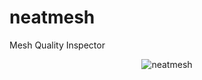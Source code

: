 # neatmesh
Mesh Quality Inspector

<p align="center">
    <img alt="neatmesh" src="https://media.githubusercontent.com/media/eigenemara/neatmesh/main/screenshots/cli.png">
</p>

